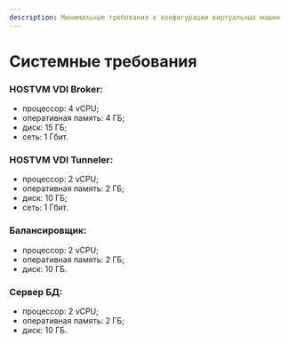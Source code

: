 ```yaml
---
description: Минимальные требования к конфигурации виртуальных машин
---
```


# Системные требования

### HOSTVM VDI Broker:

* процессор: 4 vCPU;
* оперативная память: 4 ГБ;
* диск: 15 ГБ;
* сеть: 1 Гбит.

### HOSTVM VDI Tunneler:

* процессор: 2 vCPU;
* оперативная память: 2 ГБ;
* диск: 10 ГБ;
* сеть: 1 Гбит.

### Балансировщик:

* процессор: 2 vCPU;
* оперативная память: 2 ГБ;
* диск: 10 ГБ.

### Сервер БД:

* процессор: 2 vCPU;
* оперативная память: 2 ГБ;
* диск: 10 ГБ.

